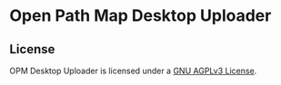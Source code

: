 # Open Path Map Desktop Uploader


## License

OPM Desktop Uploader is licensed under a [GNU AGPLv3 License](/LICENSE.txt).
